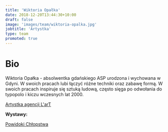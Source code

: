 ```yaml
---
title: 'Wiktoria Opałka'
date: 2018-12-20T13:44:30+10:00
draft: false
image: 'images/team/wiktoria-opalka.jpg'
jobtitle: 'Artystka'
type: team
promoted: true
---
```


# Bio

Wiktoria Opałka - absolwentka gdańskiego ASP urodzona i wychowana w Gdyni. W swoich pracach lubi łączyć różne techniki oraz zabawę formą. W swoich pracach inspiruje się sztuką ludową, często sięga po odwołania do typopolo i kiczu wczesnych lat 2000.

[Artystka agencji L'arT](https://lartagency.com/pl)

**Wystawy:**

[Powidoki Chłopstwa](/wystawy/powidoki-chlopstwa)